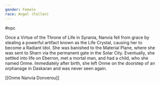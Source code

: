 ```yaml
---
gender: Female
race: Angel (Fallen)
---
```

 #npc 

Once a Virtue of the Throne of Life in Syrania, Nanvia fell from grace by stealing a powerful artifact known as the Life Crystal, causing her to become a Radiant Idol. She was banished to the Material Plane, where she was sent to Sharn via the permanent gate in the Solar City. Eventually, she settled into life on Eberron, met a mortal man, and had a child, who she named Onme. Immediately after birth, she left Onme on the doorstep of an orphanage in Daskaran and was never seen again.

[[Onme Nanvia Donverou]]
